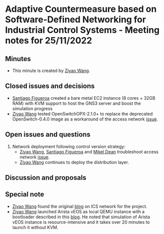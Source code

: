 # Adaptive Countermeasure based on Software-Defined Networking for Industrial Control Systems - Meeting notes for 25/11/2022

## Minutes

- This minute is created by [Ziyao Wang](ziyao.wang@se19.qmul.ac.uk).

## Closed issues and decisions

- [Santiago Figueroa](sfigueroa@ceit.es) created a bare metal EC2 instance (8 cores + 32GB RAM) with KVM support to host the GNS3 server and boost the simulation progress
- [Ziyao Wang](ziyao.wang@se19.qmul.ac.uk) tested OpenSwitchOPX-2.1.0+ to replace the deprecated OpenSwitch-0.4.0 image as a workaround of the access network [issue](https://github.com/sfl0r3nz05/OT-NWbasedOnGNS3/issues/1).

## Open issues and questions

1. Network deployment following control version strategy:
	- [Ziyao Wang](ziyao.wang@se19.qmul.ac.uk), [Santiago Figueroa](sfigueroa@ceit.es) and [Mikel Dean](mdeanoses@ceit.es) troubleshoot access network [issue](https://github.com/sfl0r3nz05/OT-NWbasedOnGNS3/issues/1).
	- [Ziyao Wang](ziyao.wang@se19.qmul.ac.uk) continues to deploy the distribution layer.

## Discussion and proposals

## Special note

- [Ziyao Wang](ziyao.wang@se19.qmul.ac.uk) found the original [blog](https://brezular.com/2017/09/07/enterprise-network-on-gns3-part-1-introduction/) on ICS network for the project.
- [Ziyao Wang](ziyao.wang@se19.qmul.ac.uk) launched Arista vEOS as local QEMU instance with a bootloader described in this [blog](https://brezular.com/2014/10/03/arista-veos-on-gns3/). He noted that simulation of Arista vEOS instance is resource-intensive and it takes over 20 minutes to launch it without KVM.